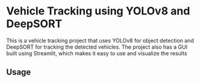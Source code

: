 
# Vehicle Tracking using YOLOv8 and DeepSORT

This is a vehicle tracking project that uses YOLOv8 for object detection and DeepSORT for tracking the detected vehicles. The project also has a GUI built using Streamlit, which makes it easy to use and visualize the results

## Usage
